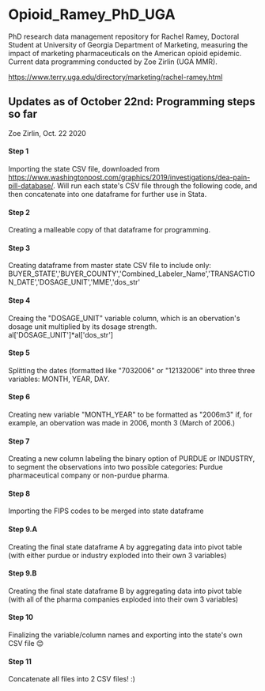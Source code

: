 # Opioid_Ramey_PhD_UGA
PhD research data management repository for Rachel Ramey, Doctoral Student at University of Georgia Department of Marketing, measuring the impact of marketing pharmaceuticals on the American opioid epidemic. Current data programming conducted by Zoe Zirlin (UGA MMR).

https://www.terry.uga.edu/directory/marketing/rachel-ramey.html

## Updates as of October 22nd: Programming steps so far
Zoe Zirlin, Oct. 22 2020

#### Step 1
Importing the state CSV file, downloaded from https://www.washingtonpost.com/graphics/2019/investigations/dea-pain-pill-database/. 
Will run each state's CSV file through the following code, and then concatenate into one dataframe for further use in Stata.


#### Step 2
Creating a malleable copy of that dataframe for programming.


#### Step 3
Creating dataframe from master state CSV file to include only:
BUYER_STATE','BUYER_COUNTY','Combined_Labeler_Name','TRANSACTION_DATE','DOSAGE_UNIT','MME','dos_str'


#### Step 4
Creaing the "DOSAGE_UNIT" variable column, which is an obervation's dosage unit multiplied by its dosage strength.
al['DOSAGE_UNIT']*al['dos_str']


#### Step 5
Splitting the dates (formatted like "7032006" or "12132006" into three three variables: MONTH, YEAR, DAY.


#### Step 6
Creating new variable "MONTH_YEAR" to be formatted as "2006m3" if, for example, an obervation was made in 2006, month 3 (March of 2006.)


#### Step 7
Creating a new column labeling the binary option of PURDUE or INDUSTRY, to segment the observations into two possible categories: Purdue pharmaceutical company or non-purdue pharma.


#### Step 8
Importing the FIPS codes to be merged into state dataframe


#### Step 9.A
Creating the final state dataframe A by aggregating data into pivot table (with either purdue or industry exploded into their own 3 variables)

#### Step 9.B
Creating the final state dataframe B by aggregating data into pivot table (with all of the pharma companies exploded into their own 3 variables)


#### Step 10
Finalizing the variable/column names and exporting into the state's own CSV file 😊


#### Step 11
Concatenate all files into 2 CSV files! :)
